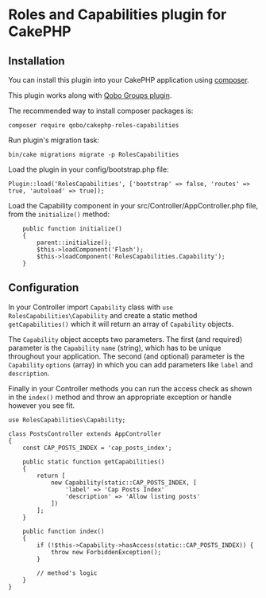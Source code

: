 # Roles and Capabilities plugin for CakePHP

## Installation

You can install this plugin into your CakePHP application using [composer](http://getcomposer.org).

This plugin works along with [Qobo Groups plugin](https://github.com/QoboLtd/cakephp-groups).

The recommended way to install composer packages is:

```
composer require qobo/cakephp-roles-capabilities
```

Run plugin's migration task:

```
bin/cake migrations migrate -p RolesCapabilities
```

Load the plugin in your config/bootstrap.php file:

```
Plugin::load('RolesCapabilities', ['bootstrap' => false, 'routes' => true, 'autoload' => true]);
```

Load the Capability component in your src/Controller/AppController.php file, from the `initialize()` method:

```
    public function initialize()
    {
        parent::initialize();
        $this->loadComponent('Flash');
        $this->loadComponent('RolesCapabilities.Capability');
    }
```

## Configuration

In your Controller import `Capability` class with `use RolesCapabilities\Capability` and create a static method `getCapabilities()` which it will return an array of `Capability` objects.

The `Capability` object accepts two parameters. The first (and required) parameter is the `Capability` `name` (string), which has to be unique throughout your application. The second (and optional) parameter is the `Capability` `options` (array) in which you can add parameters like `label` and `description`.

Finally in your Controller methods you can run the access check as shown in the `index()` method and throw an appropriate exception or handle however you see fit.

```
use RolesCapabilities\Capability;

class PostsController extends AppController
{
    const CAP_POSTS_INDEX = 'cap_posts_index';

    public static function getCapabilities()
    {
        return [
            new Capability(static::CAP_POSTS_INDEX, [
                'label' => 'Cap Posts Index'
                'description' => 'Allow listing posts'
            ])
        ];
    }

    public function index()
    {
        if (!$this->Capability->hasAccess(static::CAP_POSTS_INDEX)) {
            throw new ForbiddenException();
        }

        // method's logic
    }
}
```
